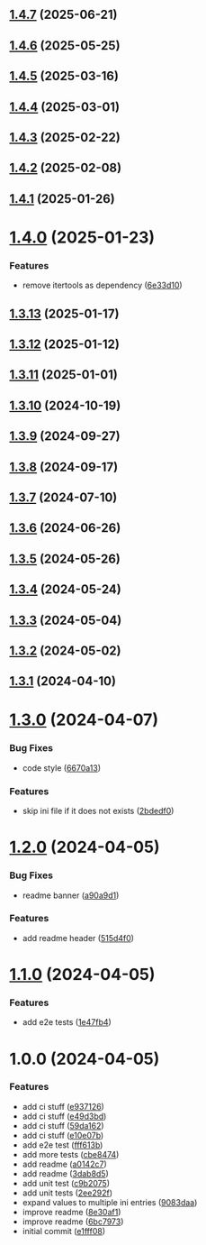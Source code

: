 ## [1.4.7](https://github.com/RouHim/envini/compare/1.4.6...1.4.7) (2025-06-21)

## [1.4.6](https://github.com/RouHim/envini/compare/1.4.5...1.4.6) (2025-05-25)

## [1.4.5](https://github.com/RouHim/envini/compare/1.4.4...1.4.5) (2025-03-16)

## [1.4.4](https://github.com/RouHim/envini/compare/1.4.3...1.4.4) (2025-03-01)

## [1.4.3](https://github.com/RouHim/envini/compare/1.4.2...1.4.3) (2025-02-22)

## [1.4.2](https://github.com/RouHim/envini/compare/1.4.1...1.4.2) (2025-02-08)

## [1.4.1](https://github.com/RouHim/envini/compare/1.4.0...1.4.1) (2025-01-26)

# [1.4.0](https://github.com/RouHim/envini/compare/1.3.13...1.4.0) (2025-01-23)


### Features

* remove itertools as dependency ([6e33d10](https://github.com/RouHim/envini/commit/6e33d1099adcf0766cae136188c41ec05e2ce0e3))

## [1.3.13](https://github.com/RouHim/envini/compare/1.3.12...1.3.13) (2025-01-17)

## [1.3.12](https://github.com/RouHim/envini/compare/1.3.11...1.3.12) (2025-01-12)

## [1.3.11](https://github.com/RouHim/envini/compare/1.3.10...1.3.11) (2025-01-01)

## [1.3.10](https://github.com/RouHim/envini/compare/1.3.9...1.3.10) (2024-10-19)

## [1.3.9](https://github.com/RouHim/envini/compare/1.3.8...1.3.9) (2024-09-27)

## [1.3.8](https://github.com/RouHim/envini/compare/1.3.7...1.3.8) (2024-09-17)

## [1.3.7](https://github.com/RouHim/envini/compare/1.3.6...1.3.7) (2024-07-10)

## [1.3.6](https://github.com/RouHim/envini/compare/1.3.5...1.3.6) (2024-06-26)

## [1.3.5](https://github.com/RouHim/envini/compare/1.3.4...1.3.5) (2024-05-26)

## [1.3.4](https://github.com/RouHim/envini/compare/1.3.3...1.3.4) (2024-05-24)

## [1.3.3](https://github.com/RouHim/envini/compare/1.3.2...1.3.3) (2024-05-04)

## [1.3.2](https://github.com/RouHim/envini/compare/1.3.1...1.3.2) (2024-05-02)

## [1.3.1](https://github.com/RouHim/envini/compare/1.3.0...1.3.1) (2024-04-10)

# [1.3.0](https://github.com/RouHim/envini/compare/1.2.0...1.3.0) (2024-04-07)


### Bug Fixes

* code style ([6670a13](https://github.com/RouHim/envini/commit/6670a13bd0c23b7a33dbbde4ee4f3eb153b6d958))


### Features

* skip ini file if it does not exists ([2bdedf0](https://github.com/RouHim/envini/commit/2bdedf0561414fccf6b966edc811779cd297ab73))

# [1.2.0](https://github.com/RouHim/envini/compare/1.1.0...1.2.0) (2024-04-05)


### Bug Fixes

* readme banner ([a90a9d1](https://github.com/RouHim/envini/commit/a90a9d1b741d02b4aa08b83ddc93af9fd169c2e8))


### Features

* add readme header ([515d4f0](https://github.com/RouHim/envini/commit/515d4f01956eaeffdecf3f60367ba1853aa1dee7))

# [1.1.0](https://github.com/RouHim/envini/compare/1.0.0...1.1.0) (2024-04-05)


### Features

* add e2e tests ([1e47fb4](https://github.com/RouHim/envini/commit/1e47fb49174e39874220e8c886afaac8cb9f936d))

# 1.0.0 (2024-04-05)


### Features

* add ci stuff ([e937126](https://github.com/RouHim/envini/commit/e9371264807390566b7d19ec599eddf962b01970))
* add ci stuff ([e49d3bd](https://github.com/RouHim/envini/commit/e49d3bdb8bbf8e9789c7527fc5800eca6e8298de))
* add ci stuff ([59da162](https://github.com/RouHim/envini/commit/59da16239109e530bed48b93395baf26b096f291))
* add ci stuff ([e10e07b](https://github.com/RouHim/envini/commit/e10e07be41e0132471b28e7dded037491fe0fdc8))
* add e2e test ([fff613b](https://github.com/RouHim/envini/commit/fff613ba93fb30cd0dea606d7c21a46470aa6a6a))
* add more tests ([cbe8474](https://github.com/RouHim/envini/commit/cbe847477a43493d56cdf6dab73f7726bbadb279))
* add readme ([a0142c7](https://github.com/RouHim/envini/commit/a0142c7f9bb890777b020eb93f8a757b2a4db37a))
* add readme ([3dab8d5](https://github.com/RouHim/envini/commit/3dab8d5ffeee99c44e54baa3051538e983f0d9e3))
* add unit test ([c9b2075](https://github.com/RouHim/envini/commit/c9b2075d47d9c1460871a7fb5da77423802a0800))
* add unit tests ([2ee292f](https://github.com/RouHim/envini/commit/2ee292f6ec9288a163fe278dcf5c1d8e4f249d0b))
* expand values to multiple ini entries ([9083daa](https://github.com/RouHim/envini/commit/9083daa5765d9646f8d45390ccf21ef5815423c8))
* improve readme ([8e30af1](https://github.com/RouHim/envini/commit/8e30af198c24dfa58d9602755e9f9d8f1ff6a6d6))
* improve readme ([6bc7973](https://github.com/RouHim/envini/commit/6bc7973a85289fcac77f202b85654bdcdf02c3b7))
* initial commit ([e1fff08](https://github.com/RouHim/envini/commit/e1fff0826c0e6f544f1aea5655dd9c55644fb695))
